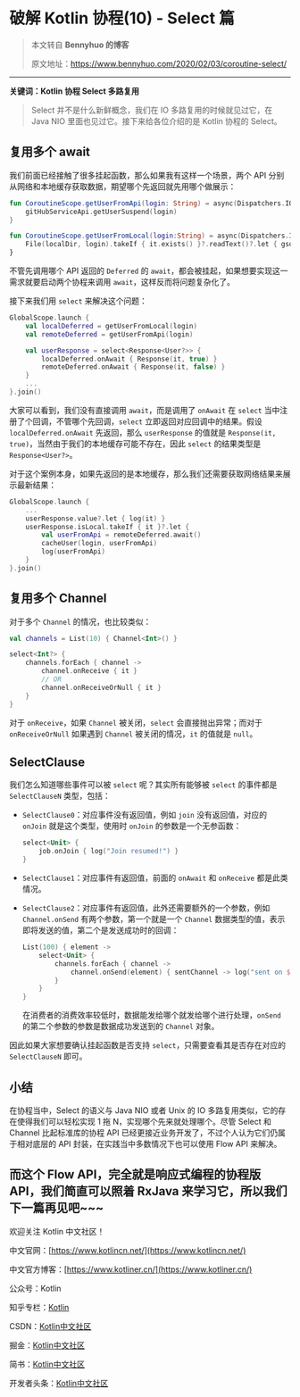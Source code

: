 
# 破解 Kotlin 协程(10) - Select 篇 

>本文转自 **Bennyhuo 的博客**
>
>原文地址：https://www.bennyhuo.com/2020/02/03/coroutine-select/

---

**关键词：Kotlin 协程 Select 多路复用**

> Select 并不是什么新鲜概念，我们在 IO 多路复用的时候就见过它，在 Java NIO 里面也见过它。接下来给各位介绍的是 Kotlin 协程的 Select。 



## 复用多个 await

我们前面已经接触了很多挂起函数，那么如果我有这样一个场景，两个 API 分别从网络和本地缓存获取数据，期望哪个先返回就先用哪个做展示：

```kotlin
fun CoroutineScope.getUserFromApi(login: String) = async(Dispatchers.IO){
    gitHubServiceApi.getUserSuspend(login)
}

fun CoroutineScope.getUserFromLocal(login:String) = async(Dispatchers.IO){
    File(localDir, login).takeIf { it.exists() }?.readText()?.let { gson.fromJson(it, User::class.java) }
}
```

不管先调用哪个 API 返回的 `Deferred` 的 `await`，都会被挂起，如果想要实现这一需求就要启动两个协程来调用 `await`，这样反而将问题复杂化了。

接下来我们用 `select` 来解决这个问题：

```kotlin
GlobalScope.launch {
    val localDeferred = getUserFromLocal(login)
    val remoteDeferred = getUserFromApi(login)

    val userResponse = select<Response<User?>> {
        localDeferred.onAwait { Response(it, true) }
        remoteDeferred.onAwait { Response(it, false) }
    }
    ...
}.join()
```

大家可以看到，我们没有直接调用 `await`，而是调用了 `onAwait` 在 `select` 当中注册了个回调，不管哪个先回调，`select` 立即返回对应回调中的结果。假设 `localDeferred.onAwait` 先返回，那么 `userResponse` 的值就是 `Response(it, true)`，当然由于我们的本地缓存可能不存在，因此 `select` 的结果类型是 `Response<User?>`。

对于这个案例本身，如果先返回的是本地缓存，那么我们还需要获取网络结果来展示最新结果：

```kotlin
GlobalScope.launch {
    ...
    userResponse.value?.let { log(it) }
    userResponse.isLocal.takeIf { it }?.let {
        val userFromApi = remoteDeferred.await()
        cacheUser(login, userFromApi)
        log(userFromApi)
    }
}.join()
```

## 复用多个 Channel

对于多个 `Channel` 的情况，也比较类似：

```kotlin
val channels = List(10) { Channel<Int>() }

select<Int?> {
    channels.forEach { channel ->
        channel.onReceive { it }
        // OR
        channel.onReceiveOrNull { it }
    }
}
```

对于 `onReceive`，如果 `Channel` 被关闭，`select` 会直接抛出异常；而对于 `onReceiveOrNull` 如果遇到 `Channel` 被关闭的情况，`it` 的值就是 `null`。

## SelectClause

我们怎么知道哪些事件可以被 `select` 呢？其实所有能够被 `select` 的事件都是 `SelectClauseN` 类型，包括：

* `SelectClause0`：对应事件没有返回值，例如 `join` 没有返回值，对应的 `onJoin` 就是这个类型，使用时 `onJoin` 的参数是一个无参函数：

    ```kotlin
    select<Unit> {
        job.onJoin { log("Join resumed!") }
    }
    ```
* `SelectClause1`：对应事件有返回值，前面的 `onAwait` 和 `onReceive` 都是此类情况。
* `SelectClause2`：对应事件有返回值，此外还需要额外的一个参数，例如 `Channel.onSend` 有两个参数，第一个就是一个 `Channel` 数据类型的值，表示即将发送的值，第二个是发送成功时的回调：

    ```kotlin
    List(100) { element ->
        select<Unit> {
            channels.forEach { channel ->
                channel.onSend(element) { sentChannel -> log("sent on $sentChannel") }
            }
        }
    }
    ```
    在消费者的消费效率较低时，数据能发给哪个就发给哪个进行处理，`onSend` 的第二个参数的参数是数据成功发送到的 `Channel` 对象。

因此如果大家想要确认挂起函数是否支持 `select`，只需要查看其是否存在对应的 `SelectClauseN` 即可。

## 小结

在协程当中，Select 的语义与 Java NIO 或者 Unix 的 IO 多路复用类似，它的存在使得我们可以轻松实现 1 拖 N，实现哪个先来就处理哪个。尽管 Select 和 Channel 比起标准库的协程 API 已经更接近业务开发了，不过个人认为它们仍属于相对底层的 API 封装，在实践当中多数情况下也可以使用 Flow API 来解决。

而这个 Flow API，完全就是响应式编程的协程版 API，我们简直可以照着 RxJava 来学习它，所以我们下一篇再见吧~~~
---

欢迎关注 Kotlin 中文社区！

中文官网：[https://www.kotlincn.net/](https://www.kotlincn.net/)

中文官方博客：[https://www.kotliner.cn/](https://www.kotliner.cn/)

公众号：Kotlin

知乎专栏：[Kotlin](https://zhuanlan.zhihu.com/bennyhuo)

CSDN：[Kotlin中文社区](https://blog.csdn.net/qq_23626713)

掘金：[Kotlin中文社区](https://juejin.im/user/5cea6293e51d45775e33f4dd/posts)

简书：[Kotlin中文社区](https://www.jianshu.com/u/a324daa6fa19)

开发者头条：[Kotlin中文社区](https://toutiao.io/u/532060/subjects)